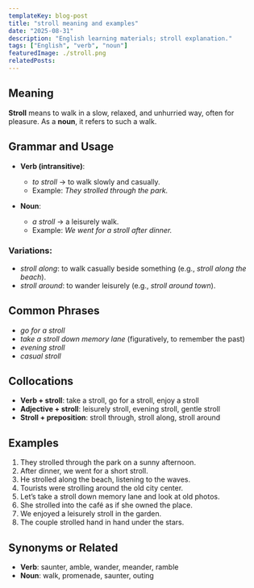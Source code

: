 ```yaml
---
templateKey: blog-post
title: "stroll meaning and examples"
date: "2025-08-31"
description: "English learning materials; stroll explanation."
tags: ["English", "verb", "noun"]
featuredImage: ./stroll.png
relatedPosts:
---
```


## Meaning

**Stroll** means to walk in a slow, relaxed, and unhurried way, often for pleasure.
As a **noun**, it refers to such a walk.

## Grammar and Usage

- **Verb (intransitive)**:

  - _to stroll_ → to walk slowly and casually.
  - Example: _They strolled through the park._

- **Noun**:

  - _a stroll_ → a leisurely walk.
  - Example: _We went for a stroll after dinner._

### Variations:

- _stroll along_: to walk casually beside something (e.g., _stroll along the beach_).
- _stroll around_: to wander leisurely (e.g., _stroll around town_).

## Common Phrases

- _go for a stroll_
- _take a stroll down memory lane_ (figuratively, to remember the past)
- _evening stroll_
- _casual stroll_

## Collocations

- **Verb + stroll**: take a stroll, go for a stroll, enjoy a stroll
- **Adjective + stroll**: leisurely stroll, evening stroll, gentle stroll
- **Stroll + preposition**: stroll through, stroll along, stroll around

## Examples

1. They strolled through the park on a sunny afternoon.
2. After dinner, we went for a short stroll.
3. He strolled along the beach, listening to the waves.
4. Tourists were strolling around the old city center.
5. Let’s take a stroll down memory lane and look at old photos.
6. She strolled into the café as if she owned the place.
7. We enjoyed a leisurely stroll in the garden.
8. The couple strolled hand in hand under the stars.

## Synonyms or Related

- **Verb**: saunter, amble, wander, meander, ramble
- **Noun**: walk, promenade, saunter, outing
